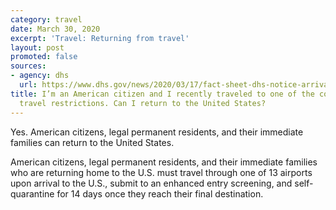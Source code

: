 ```yaml
---
category: travel
date: March 30, 2020
excerpt: 'Travel: Returning from travel'
layout: post
promoted: false
sources:
- agency: dhs
  url: https://www.dhs.gov/news/2020/03/17/fact-sheet-dhs-notice-arrival-restrictions-china-iran-and-certain-countries-europe
title: I’m an American citizen and I recently traveled to one of the countries under
  travel restrictions. Can I return to the United States?
---
```


Yes. American citizens, legal permanent residents, and their immediate families can return to the United States. 

American citizens, legal permanent residents, and their immediate families who are returning home to the U.S. must travel through one of 13 airports upon arrival to the U.S., submit to an enhanced entry screening, and self-quarantine for 14 days once they reach their final destination.